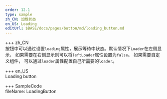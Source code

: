 ```yaml
---   
order: 12.1  
type: sample  
zh_CN: 加载状态
en_US: Loading
editUrl: $BASE/docs/pages/button/md/loading_button.md
---     
```



+++ zh_CN   
按钮中可以通过设置<Code>loading</Code>属性，展示等待中状态。默认情况下<Code>Loader</Code>在左侧显示，
如果需要在右侧显示则可以将<Code>leftLoader</Code>属性设置为<Code>false</Code>。 如果需要自定义组件，
可以通过<Code>loader</Code>属性配置自己所需要的<Code>loader</Code>。

+++ en_US   
Loading button   

+++ SampleCode  
fileName: LoadingButton